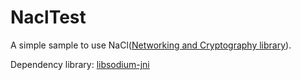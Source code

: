 # NaclTest
A simple sample to use NaCl([Networking and Cryptography library](http://nacl.cr.yp.to/)). 

Dependency library: [libsodium-jni](https://github.com/joshjdevl/libsodium-jni)

